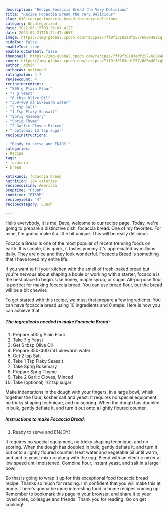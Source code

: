 ```yaml
---
description: "Recipe Focaccia Bread the Very Delicious"
title: "Recipe Focaccia Bread the Very Delicious"
slug: 610-recipe-focaccia-bread-the-very-delicious
category: Uncategorized
date: 2022-06-15T03:26:01.412Z
date: 2023-04-21T15:24:47.465Z
image: https://img-global.cpcdn.com/recipes/7ff9f38183edf257/680x482cq70/focaccia-bread-recipe-main-photo.jpg
hideToc: false
enableToc: true
enableTocContent: false
thumbnail: https://img-global.cpcdn.com/recipes/7ff9f38183edf257/680x482cq70/focaccia-bread-recipe-main-photo.jpg
cover: https://img-global.cpcdn.com/recipes/7ff9f38183edf257/680x482cq70/focaccia-bread-recipe-main-photo.jpg
author: Admin
authorAv: notfound
ratingvalue: 4.7
reviewcount: 4
recipeingredient:
- "500 g Plain Flour"
- "7 g Yeast"
- "6 tbsp Olive Oil"
- "350-400 ml Lukewarm water"
- "2 tsp Salt"
- "1 Tsp Flaky Seasalt"
- "Sprig Rosemary"
- "Sprig Thyme"
- "2 Garlic Cloves Minced"
- " optional 12 tsp sugar"
recipeinstructions:

- "Ready to serve and ENJOY!"
categories:
- Recipe
tags:
- focaccia
- bread

katakunci: focaccia bread 
nutrition: 204 calories
recipecuisine: American
preptime: "PT38M"
cooktime: "PT39M"
recipeyield: "4"
recipecategory: Lunch

---
```



Hello everybody, it is me, Dave, welcome to our recipe page. Today, we're going to prepare a distinctive dish, focaccia bread. One of my favorites. For mine, I'm gonna make it a little bit unique. This will be really delicious.

Focaccia Bread is one of the most popular of recent trending foods on earth. It is simple, it is quick, it tastes yummy. It's appreciated by millions daily. They are nice and they look wonderful. Focaccia Bread is something that I have loved my entire life.

If you want to fill your kitchen with the smell of fresh-baked bread but you&#39;re nervous about shaping a boule or working with a starter, focaccia is the best place to begin. Use honey, maple syrup, or sugar. All-purpose flour is perfect for making focaccia bread. You can use bread flour, but the bread will be a bit chewier.


To get started with this recipe, we must first prepare a few ingredients. You can have focaccia bread using 10 ingredients and 0 steps. Here is how you can achieve that.

<!--inarticleads1-->

##### The ingredients needed to make Focaccia Bread:

1. Prepare 500 g Plain Flour
1. Take 7 g Yeast
1. Get 6 tbsp Olive Oil
1. Prepare 350-400 ml Lukewarm water
1. Get 2 tsp Salt
1. Take 1 Tsp Flaky Seasalt
1. Take Sprig Rosemary
1. Prepare Sprig Thyme
1. Take 2 Garlic Cloves, Minced
1. Take  (optional) 1/2 tsp sugar


Make indentations in the dough with your fingers. In a large bowl, whisk together the flour, kosher salt and yeast. It requires no special equipment, no tricky shaping technique, and no scoring. When the dough has doubled in bulk, gently deflate it, and turn it out onto a lightly floured counter. 

<!--inarticleads2-->

##### Instructions to make Focaccia Bread:


1. Ready to serve and ENJOY!

It requires no special equipment, no tricky shaping technique, and no scoring. When the dough has doubled in bulk, gently deflate it, and turn it out onto a lightly floured counter. Heat water and vegetable oil until warm, and add to yeast mixture along with the egg. Blend with an electric mixer at low speed until moistened. Combine flour, instant yeast, and salt in a large bowl. 

So that is going to wrap it up for this exceptional food focaccia bread recipe. Thanks so much for reading. I'm confident that you will make this at home. There's gonna be more interesting food in home recipes coming up. Remember to bookmark this page in your browser, and share it to your loved ones, colleague and friends. Thank you for reading. Go on get cooking!
